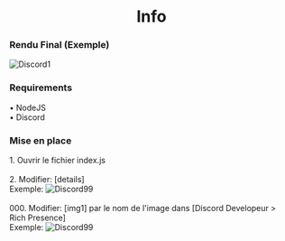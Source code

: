 <h1 align="center">Info</h1>

<h3 align="left">Rendu Final (Exemple)</h3>
<img src="https://dl.imtony.fr/downloads/AUTRES/1.png" alt="Discord1" />
<br/>
<h3 align="left">Requirements</h3>
• NodeJS
<br/>
• Discord
<br/>
<h3 align="left">Mise en place</h3>
1. Ouvrir le fichier index.js
<br/>
<br/>
2. Modifier: [details] 
<br/>
Exemple:
<img src="https://dl.imtony.fr/downloads/AUTRES/99.png" alt="Discord99" />
<br/>
<br/> 
<Ajouter des Images (facultatif)>
000. Modifier: [img1] par le nom de l'image dans [Discord Developeur > Rich Presence]
<br/>
Exemple:
<img src="https://dl.imtony.fr/downloads/AUTRES/25.png" alt="Discord99" />
<br/>
<br/> 
